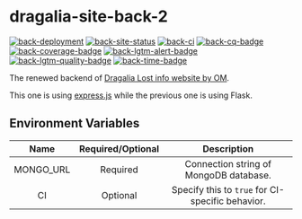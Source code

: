 # dragalia-site-back-2

[![back-deployment]][back-site]
[![back-site-status]][back-site]
[![back-ci]][back-ci-link]
[![back-cq-badge]][back-cq-link]
[![back-coverage-badge]][back-cq-link]
[![back-lgtm-alert-badge]][back-lgtm-alert-link]
[![back-lgtm-quality-badge]][back-lgtm-quality-link]
[![back-time-badge]][back-time-link]

The renewed backend of [Dragalia Lost info website by OM][site].

This one is using [express.js][express] while the previous one is using Flask.

## Environment Variables

Name | Required/Optional | Description
:---: | :---: | :---:
MONGO_URL | Required | Connection string of MongoDB database.
CI | Optional | Specify this to `true` for CI-specific behavior.

[site]: https://dl.raenonx.cc

[express]: https://expressjs.com/

[back-deployment]: https://pyheroku-badge.herokuapp.com/?app=dragalia-site-back&style=flat-square

[back-site]: https://dl-back.raenonx.cc

[back-site-status]: https://img.shields.io/website?down_message=offline&up_message=online&url=https%3A%2F%2Fdl-back.raenonx.cc

[back-cq-link]: https://www.codacy.com/gh/RaenonX-DL/dragalia-site-back-2/dashboard

[back-cq-badge]: https://app.codacy.com/project/badge/Grade/a0849e3eb6704b29b1672f26c00ca763

[back-coverage-badge]: https://app.codacy.com/project/badge/Coverage/a0849e3eb6704b29b1672f26c00ca763

[back-ci]: https://github.com/RaenonX-DL/dragalia-site-back-2/workflows/Node%20CI/badge.svg

[back-ci-link]: https://github.com/RaenonX-DL/dragalia-site-back-2/actions?query=workflow%3A%22Node+CI%22

[back-time-link]: https://wakatime.com/badge/github/RaenonX-DL/dragalia-site-back-2

[back-time-badge]: https://wakatime.com/badge/github/RaenonX-DL/dragalia-site-back-2.svg

[back-lgtm-alert-badge]: https://img.shields.io/lgtm/alerts/g/RaenonX-DL/dragalia-site-back-2.svg?logo=lgtm&logoWidth=18

[back-lgtm-alert-link]: https://lgtm.com/projects/g/RaenonX-DL/dragalia-site-back-2/alerts/

[back-lgtm-quality-badge]: https://img.shields.io/lgtm/grade/javascript/g/RaenonX-DL/dragalia-site-back-2.svg?logo=lgtm&logoWidth=18

[back-lgtm-quality-link]: https://lgtm.com/projects/g/RaenonX-DL/dragalia-site-back-2/context:javascript

